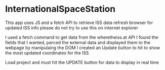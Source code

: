 # InternationalSpaceStation
This app uses JS and a fetch API to retrieve ISS data 
refresh browser for updated ISS info
please do not try to use this on internet explorer 

I used a fetch command to get data from the wheretheiss.at API
I found the fields that I wanted, parced the external data and displayed them to the webpage by manipulaing the DOM
I created an Update button to hit to show the most updated coordinates for the ISS

Load project and must hit the UPDATE button for data to display in real time

